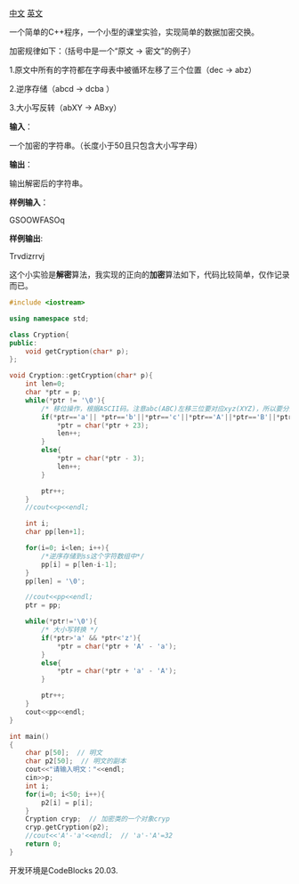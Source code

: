 [中文](README_zh.md)  [英文](README.md)

一个简单的C++程序，一个小型的课堂实验，实现简单的数据加密交换。

加密规律如下：（括号中是一个“原文 -> 密文”的例子） 

1.原文中所有的字符都在字母表中被循环左移了三个位置（dec -> abz） 

2.逆序存储（abcd -> dcba ） 

3.大小写反转（abXY -> ABxy）

**输入**：

一个加密的字符串。（长度小于50且只包含大小写字母）

**输出**：

输出解密后的字符串。

 **样例输入**：

GSOOWFASOq

**样例输出**:

Trvdizrrvj

这个小实验是**解密**算法，我实现的正向的**加密**算法如下，代码比较简单，仅作记录而已。

```c++
#include <iostream>

using namespace std;

class Cryption{
public:
    void getCryption(char* p);
};

void Cryption::getCryption(char* p){
    int len=0;
    char *ptr = p;
    while(*ptr != '\0'){
        /* 移位操作，根据ASCII码。注意abc(ABC)左移三位要对应xyz(XYZ)，所以要分两种情况*/
        if(*ptr=='a'|| *ptr=='b'||*ptr=='c'||*ptr=='A'||*ptr=='B'||*ptr=='C'){
            *ptr = char(*ptr + 23);
            len++;
        }
        else{
            *ptr = char(*ptr - 3);
            len++;
        }

        ptr++;
    }
    //cout<<p<<endl;

    int i;
    char pp[len+1];

    for(i=0; i<len; i++){
        /*逆序存储到ss这个字符数组中*/
        pp[i] = p[len-i-1];
    }
    pp[len] = '\0';

    //cout<<pp<<endl;
    ptr = pp;

    while(*ptr!='\0'){
        /* 大小写转换 */
        if(*ptr>'a' && *ptr<'z'){
            *ptr = char(*ptr + 'A' - 'a');
        }
        else{
            *ptr = char(*ptr + 'a' - 'A');
        }

        ptr++;
    }
    cout<<pp<<endl;
}

int main()
{
    char p[50];  // 明文
    char p2[50];  // 明文的副本
    cout<<"请输入明文："<<endl;
    cin>>p;
    int i;
    for(i=0; i<50; i++){
        p2[i] = p[i];
    }
    Cryption cryp;  // 加密类的一个对象cryp
    cryp.getCryption(p2);
    //cout<<'A'-'a'<<endl;  // 'a'-'A'=32
    return 0;
}
```

开发环境是CodeBlocks 20.03.